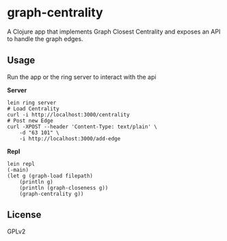 # graph-centrality

A Clojure app that implements Graph Closest Centrality and exposes an API to handle the graph edges.

## Usage

Run the app or the ring server to interact with the api
    
**Server**

    lein ring server
    # Load Centrality
    curl -i http://localhost:3000/centrality
    # Post new Edge
    curl -XPOST --header 'Content-Type: text/plain' \
        -d "63 101" \
        -i http://localhost:3000/add-edge

**Repl**

    lein repl
    (-main)
    (let g (graph-load filepath)
        (println g)
        (println (graph-closeness g))
        (graph-centrality g))

## License

GPLv2